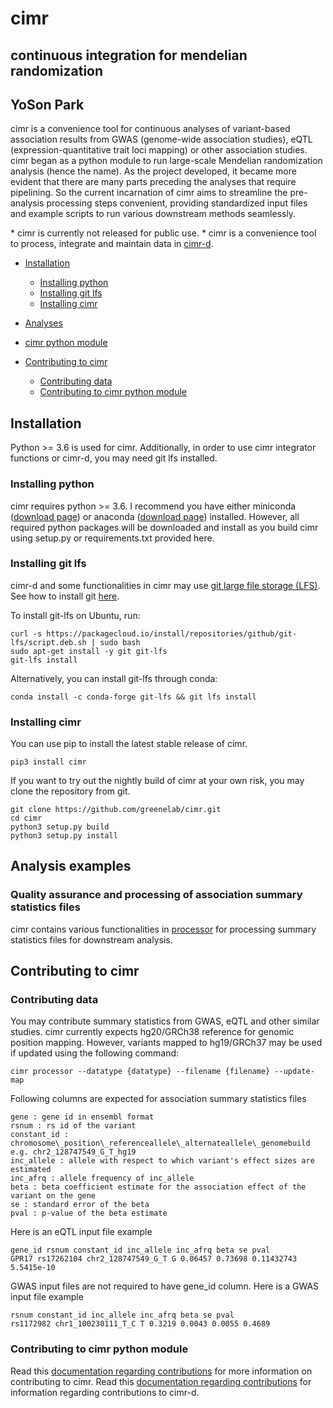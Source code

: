 
# cimr
## continuous integration for mendelian randomization
## YoSon Park


cimr is a convenience tool for continuous analyses of variant-based 
association results from GWAS (genome-wide association studies), eQTL 
(expression-quantitative trait loci mapping) or other association studies. 
cimr began as a python module to run large-scale Mendelian randomization 
analysis (hence the name). As the project developed, it became more 
evident that there are many parts preceding the analyses that require 
pipelining. So the current incarnation of cimr aims to streamline the 
pre-analysis processing steps convenient, providing standardized input 
files and example scripts to run various downstream methods seamlessly.


\* cimr is currently not released for public use.
\* cimr is a convenience tool to process, integrate and maintain 
data in [cimr-d](https://github.com/greenelab/cimr-d).


<!--ts-->

* [Installation](#installation)
  * [Installing python](#installing-python)
  * [Installing git lfs](#installing-git-lfs)
  * [Installing cimr](#installing-cimr)

* [Analyses](#Analyses)

* [cimr python module](#cimr-python-module)

* [Contributing to cimr](#contributing-to-cimr)
  * [Contributing data](#contributing-data)
  * [Contributing to cimr python module](#contributing-to-cimr-python-module)

<!--te-->


## Installation

Python >= 3.6 is used for cimr. Additionally, in order to use cimr integrator 
functions or cimr-d, you may need git lfs installed.


### Installing python

cimr requires python >= 3.6. I recommend you have either miniconda ([download page](https://conda.io/miniconda.html)) 
or anaconda ([download page](https://www.anaconda.com/download/)) installed. However, all required python 
packages will be downloaded and install as you build cimr using setup.py 
or requirements.txt provided here.


### Installing git lfs

cimr-d and some functionalities in cimr may use [git large file storage (LFS)](https://git-lfs.github.com/). 
See how to install git [here](https://www.atlassian.com/git/tutorials/install-git). 

To install git-lfs on Ubuntu, run:


```
curl -s https://packagecloud.io/install/repositories/github/git-lfs/script.deb.sh | sudo bash
sudo apt-get install -y git git-lfs
git-lfs install
```

Alternatively, you can install git-lfs through conda:

```
conda install -c conda-forge git-lfs && git lfs install
```

### Installing cimr

You can use pip to install the latest stable release of cimr.

```
pip3 install cimr
```

If you want to try out the nightly build of cimr at your own risk, you may clone the repository from git.

```
git clone https://github.com/greenelab/cimr.git
cd cimr
python3 setup.py build
python3 setup.py install
```


## Analysis examples

### Quality assurance and processing of association summary statistics files

cimr contains various functionalities in [processor](cimr/processor/README_processor.md) for
processing summary statistics files for downstream analysis.


## Contributing to cimr

### Contributing data

You may contribute summary statistics from GWAS, eQTL and other similar studies. 
cimr currently expects hg20/GRCh38 reference for genomic position mapping.
However, variants mapped to hg19/GRCh37 may be used if updated using the
following command:

```
cimr processor --datatype {datatype} --filename {filename} --update-map
```

Following columns are expected for association summary statistics files

```
gene : gene id in ensembl format
rsnum : rs id of the variant
constant_id : chromosome\_position\_referenceallele\_alternateallele\_genomebuild
e.g. chr2_128747549_G_T_hg19
inc_allele : allele with respect to which variant's effect sizes are estimated
inc_afrq : allele frequency of inc_allele
beta : beta coefficient estimate for the association effect of the variant on the gene 
se : standard error of the beta
pval : p-value of the beta estimate
```

Here is an eQTL input file example   

```
gene_id rsnum constant_id inc_allele inc_afrq beta se pval  
GPR17 rs17262104 chr2_128747549_G_T G 0.06457 0.73698 0.11432743 5.5415e-10
```

GWAS input files are not required to have gene_id column. Here is a GWAS input file example  

```
rsnum constant_id inc_allele inc_afrq beta se pval  
rs1172982 chr1_100230111_T_C T 0.3219 0.0043 0.0055 0.4689  
```

### Contributing to cimr python module

Read this [documentation regarding contributions](./CONTRIBUTING.md) for more information on contributing to cimr.
Read this [documentation regarding contributions](https://github.com/greenelab/cimr-d/CONTRIBUTING.md) for information
regarding contributions to cimr-d.


